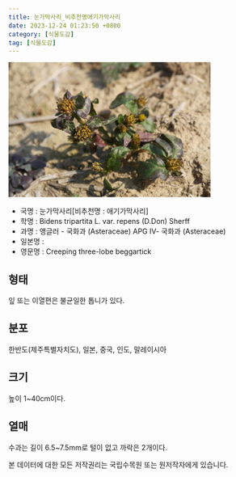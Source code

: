```yaml
---
title: 눈가막사리_비추천명애기가막사리
date: 2023-12-24 01:23:50 +0800
category: [식물도감]
tag: [식물도감]
---
```




![눈가막사리[비추천명 : 애기가막사리]](/assets/img/fileUpload/plants/basic/Asteraceae/Bidens/P000003696/P000003696_202205_1_th2.jpg)
- 국명 : 눈가막사리[비추천명 : 애기가막사리]
- 학명 : Bidens tripartita L. var. repens (D.Don) Sherff
- 과명 : 앵글러 - 국화과 (Asteraceae) APG Ⅳ- 국화과 (Asteraceae)
- 일본명 : 
- 영문명 : Creeping three-lobe beggartick


## 형태
잎 또는 이열편은 불균일한 톱니가 있다.
## 분포
한반도(제주특별자치도), 일본, 중국, 인도, 말레이시아
## 크기
높이 1~40cm이다.
## 열매
수과는 길이 6.5~7.5mm로 털이 없고 까락은 2개이다.






본 데이터에 대한 모든 저작권리는 국립수목원 또는 원저작자에게 있습니다.
